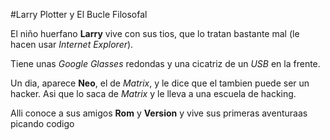 #Larry Plotter y El Bucle Filosofal

El niño huerfano **Larry** vive con sus tios, que lo tratan bastante mal
(le hacen usar *Internet Explorer*).

Tiene unas *Google Glasses* redondas y una cicatriz de un *USB* en la frente.

Un dia, aparece **Neo**, el de *Matrix*, y le dice que el tambien puede ser un hacker.
Asi que lo saca de *Matrix* y le lleva a una escuela de hacking.

Alli conoce a sus amigos **Rom** y **Version** y vive sus primeras aventuraas picando codigo
